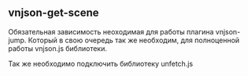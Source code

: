 ## vnjson-get-scene

Обязательная зависимость неоходимая для работы плагина
vnjson-jump. Который в свою очередь так же необходим, для 
полноценной работы vnjson.js библиотеки.

Так же необходимо подключить библиотеку unfetch.js

```js


```